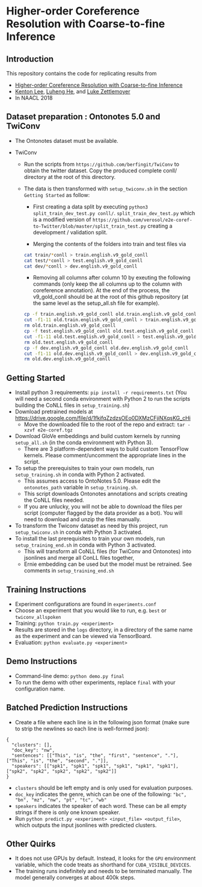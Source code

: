 # Higher-order Coreference Resolution with Coarse-to-fine Inference

## Introduction
This repository contains the code for replicating results from

* [Higher-order Coreference Resolution with Coarse-to-fine Inference](https://arxiv.org/abs/1804.05392)
* [Kenton Lee](http://kentonl.com/), [Luheng He](https://homes.cs.washington.edu/~luheng), and [Luke Zettlemoyer](https://www.cs.washington.edu/people/faculty/lsz)
* In NAACL 2018

## Dataset preparation : Ontonotes 5.0 and TwiConv

* The Ontonotes dataset must be available. 

* TwiConv
    * Run the scripts from `https://github.com/berfingit/TwiConv` to obtain the twitter dataset. Copy the  produced complete conll/ directory at the root of this directory.
    
    * The data is then transformed with `setup_twiconv.sh` in the section `Getting Started` as follow:
    
        * First creating a data split by executing `python3 split_train_dev_test.py conll/`. `split_train_dev_test.py` which is a modified version of `https://github.com/verosol/e2e-coref-to-Twitter/blob/master/split_train_test.py` creating a development / validation split.
        
        * Merging the contents of the folders into train and test files via
        
        ```bash
        cat train/*conll > train.english.v9_gold_conll
        cat test/*conll > test.english.v9_gold_conll
        cat dev/*conll > dev.english.v9_gold_conll
        ```
    
        * Removing all columns after column 10 by exeuting the following commands (only keep the all columns up to the column with coreference annotation).  At the end of the process, the v9_gold_conll should be at the 
        root of this github repository (at the same level as the setup_all.sh file for example).
    
        ```bash
        cp -f train.english.v9_gold_conll old.train.english.v9_gold_conll
        cut -f1-11 old.train.english.v9_gold_conll > train.english.v9_gold_conll
        rm old.train.english.v9_gold_conll
        cp -f test.english.v9_gold_conll old.test.english.v9_gold_conll
        cut -f1-11 old.test.english.v9_gold_conll > test.english.v9_gold_conll
        rm old.test.english.v9_gold_conll
        cp -f dev.english.v9_gold_conll old.dev.english.v9_gold_conll
        cut -f1-11 old.dev.english.v9_gold_conll > dev.english.v9_gold_conll
        rm old.dev.english.v9_gold_conll
        ```

## Getting Started

* Install python 3 requirements: `pip install -r requirements.txt` (You will need a second conda environment 
with Python 2 to run the scripts building the CoNLL files in `setup_training.sh`)
* Download pretrained models at https://drive.google.com/file/d/1fkifqZzdzsOEo0DXMzCFjiNXqsKG_cHi
  * Move the downloaded file to the root of the repo and extract: `tar -xzvf e2e-coref.tgz`
* Download GloVe embeddings and build custom kernels by running `setup_all.sh` (in the conda environment with Python 3).
  * There are 3 platform-dependent ways to build custom TensorFlow kernels. Please comment/uncomment the appropriate lines in the script.
* To setup the prerequisites to train your own models, run `setup_training.sh` in conda with Python 2 activated.
  * This assumes access to OntoNotes 5.0. Please edit the `ontonotes_path` variable in `setup_training.sh`.
  * This script downloads Ontonotes annotations and scripts creating the CoNLL files needed.
  * If you are unlucky, you will not be able to download the files per script (computer flagged by the data provider as a bot). You will need to download and unzip the files manually.
* To transform the Twiconv dataset as need by this project, run `setup_twiconv.sh` in conda with Python 3 activated.
* To install the last prerequisites to train your own models, run `setup_training_end.sh` in conda with Python 3 activated.
  * This will transform all CoNLL files (for TwiConv and Ontonotes) into jsonlines and merge all ConLL files together,
  * Ernie embedding can be used but the model must be retrained. See comments in `setup_training_end.sh`


## Training Instructions

* Experiment configurations are found in `experiments.conf`
* Choose an experiment that you would like to run, e.g. `best` or `twiconv_allspoken`
* Training: `python train.py <experiment>`
* Results are stored in the `logs` directory, in a directory of the same name as the experiment and can be viewed via TensorBoard.
* Evaluation: `python evaluate.py <experiment>`

## Demo Instructions

* Command-line demo: `python demo.py final`
* To run the demo with other experiments, replace `final` with your configuration name.

## Batched Prediction Instructions

* Create a file where each line is in the following json format (make sure to strip the newlines so each line is well-formed json):
```
{
  "clusters": [],
  "doc_key": "nw",
  "sentences": [["This", "is", "the", "first", "sentence", "."], ["This", "is", "the", "second", "."]],
  "speakers": [["spk1", "spk1", "spk1", "spk1", "spk1", "spk1"], ["spk2", "spk2", "spk2", "spk2", "spk2"]]
}
```
  * `clusters` should be left empty and is only used for evaluation purposes.
  * `doc_key` indicates the genre, which can be one of the following: `"bc", "bn", "mz", "nw", "pt", "tc", "wb"`
  * `speakers` indicates the speaker of each word. These can be all empty strings if there is only one known speaker.
* Run `python predict.py <experiment> <input_file> <output_file>`, which outputs the input jsonlines with predicted clusters.

## Other Quirks

* It does not use GPUs by default. Instead, it looks for the `GPU` environment variable, which the code treats as shorthand for `CUDA_VISIBLE_DEVICES`.
* The training runs indefinitely and needs to be terminated manually. The model generally converges at about 400k steps.
